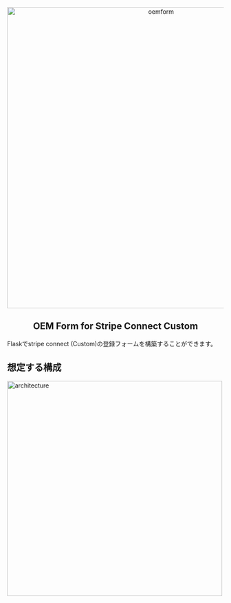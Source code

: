 <div align="center">
  <a href="https://github.com/hujuu/flask_stripe_custom_form">
    <img alt="oemform" src="https://user-images.githubusercontent.com/1961946/164987417-440551e8-15ee-4436-9009-ae051b9cab58.png" width=700>
  </a>
</div>

<h2 align="center">
  OEM Form for Stripe Connect Custom
</h2>


Flaskでstripe connect (Custom)の登録フォームを構築することができます。

<h2>想定する構成</h2>
<img alt="architecture" src="https://user-images.githubusercontent.com/1961946/174272848-5b0d47b5-163c-42a4-be7e-4c773b36c3d4.jpeg" width=500>


